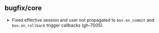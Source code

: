## bugfix/core

* Fixed effective session and user not propagated to `box.on_commit` and
  `box.on_rollback` trigger callbacks (gh-7005).
